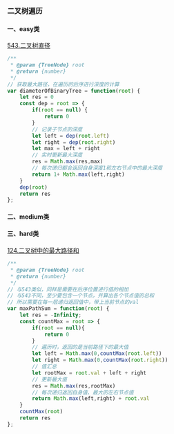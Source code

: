 ### 二叉树遍历

#### 一、easy类
[543.二叉树直径](https://leetcode-cn.com/problems/diameter-of-binary-tree/)
```javascript
/**
 * @param {TreeNode} root
 * @return {number}
 */
// 获取最大路径，在遍历的后序进行深度的计算
var diameterOfBinaryTree = function(root) {
    let res = 0
    const dep = root => {
        if(root == null) {
            return 0
        }
        // 记录子节点的深度
        let left = dep(root.left)
        let right = dep(root.right)
        let max = left + right
        // 实时更新最大深度
        res = Math.max(res,max)
        // 每次递归都会返回自身深度1和左右节点中的最大深度
        return 1+ Math.max(left,right)
    }
    dep(root)
    return res
};
```
#### 二、medium类

#### 三、hard类
[124.二叉树中的最大路径和](https://leetcode-cn.com/problems/binary-tree-maximum-path-sum/)
```javascript
/**
 * @param {TreeNode} root
 * @return {number}
 */
// 与543类似，同样是需要在后序位置进行值的相加
// 与543不同，至少要包含一个节点，并算出各个节点值的总和
// 所以需要在每一层递归返回值中，带上当前节点的val
var maxPathSum = function(root) {
    let res = -Infinity;
    const countMax = root => {
        if(root == null){
            return 0
        }
        // 遍历时，返回的是当前路径下的最大值
        let left = Math.max(0,countMax(root.left))
        let right = Math.max(0,countMax(root.right))
        // 值汇总
        let rootMax = root.val + left + right
        // 更新最大值
        res = Math.max(res,rootMax)
        // 每次递归返回自身值、最大的左右节点值
        return Math.max(left,right) + root.val
    }
    countMax(root)
    return res
};
```
